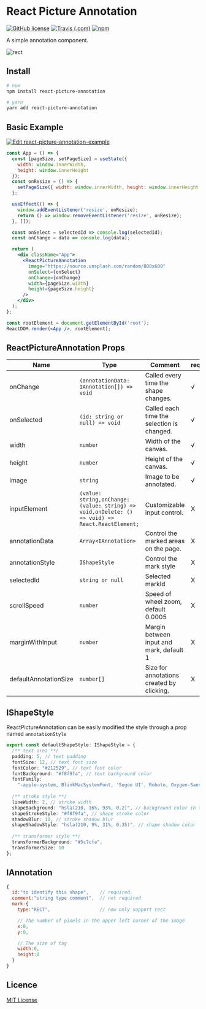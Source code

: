 # React Picture Annotation

[![GitHub license](https://img.shields.io/badge/license-MIT-blue.svg)](https://github.com/kunduin/react-picture-annotation/blob/master/LICENSE) [![Travis (.com)](https://img.shields.io/travis/com/kunduin/react-picture-annotation.svg)](https://travis-ci.com/Kunduin/react-picture-annotation) [![npm](https://img.shields.io/npm/v/react-picture-annotation.svg)](https://www.npmjs.com/package/react-picture-annotation)

A simple annotation component.

![rect](./doc/rect.gif)

## Install

```Bash
# npm
npm install react-picture-annotation

# yarn
yarn add react-picture-annotation
```

## Basic Example

[![Edit react-picture-annotation-example](https://codesandbox.io/static/img/play-codesandbox.svg)](https://codesandbox.io/s/react-picture-annotation-example-cw49e?fontsize=14)

```jsx
const App = () => {
  const [pageSize, setPageSize] = useState({
    width: window.innerWidth,
    height: window.innerHeight
  });
  const onResize = () => {
    setPageSize({ width: window.innerWidth, height: window.innerHeight });
  };

  useEffect(() => {
    window.addEventListener('resize', onResize);
    return () => window.removeEventListener('resize', onResize);
  }, []);

  const onSelect = selectedId => console.log(selectedId);
  const onChange = data => console.log(data);

  return (
    <div className="App">
      <ReactPictureAnnotation
        image="https://source.unsplash.com/random/800x600"
        onSelect={onSelect}
        onChange={onChange}
        width={pageSize.width}
        height={pageSize.height}
      />
    </div>
  );
};

const rootElement = document.getElementById('root');
ReactDOM.render(<App />, rootElement);
```

## ReactPictureAnnotation Props

| Name                  | Type                                                                                            | Comment                                    | required |
| --------------------- | ----------------------------------------------------------------------------------------------- | ------------------------------------------ | -------- |
| onChange              | `(annotationData: IAnnotation[]) => void`                                                       | Called every time the shape changes.       | √        |
| onSelected            | `(id: string or null) => void`                                                                  | Called each time the selection is changed. | √        |
| width                 | `number`                                                                                        | Width of the canvas.                       | √        |
| height                | `number`                                                                                        | Height of the canvas.                      | √        |
| image                 | `string`                                                                                        | Image to be annotated.                     | √        |
| inputElement          | `(value: string,onChange: (value: string) => void,onDelete: () => void) => React.ReactElement;` | Customizable input control.                | X        |
| annotationData        | `Array<IAnnotation>`                                                                            | Control the marked areas on the page.      | X        |
| annotationStyle       | `IShapeStyle`                                                                                   | Control the mark style                     | X        |
| selectedId            | `string or null`                                                                                | Selected markId                            | X        |
| scrollSpeed           | `number`                                                                                        | Speed of wheel zoom, default 0.0005        | X        |
| marginWithInput       | `number`                                                                                        | Margin between input and mark, default 1   | X        |
| defaultAnnotationSize | `number[]`                                                                                      | Size for annotations created by clicking.  | X        |

## IShapeStyle

ReactPictureAnnotation can be easily modified the style through a prop named `annotationStyle`                                                                                      

```typescript
export const defaultShapeStyle: IShapeStyle = {
  /** text area **/
  padding: 5, // text padding
  fontSize: 12, // text font size
  fontColor: "#212529", // text font color
  fontBackground: "#f8f9fa", // text background color
  fontFamily:
    "-apple-system, BlinkMacSystemFont, 'Segoe UI', Roboto, Oxygen-Sans, Ubuntu, Cantarell, 'Helvetica Neue', Helvetica, Arial, sans-serif",
  
  /** stroke style **/
  lineWidth: 2, // stroke width
  shapeBackground: "hsla(210, 16%, 93%, 0.2)", // background color in the middle of the marker
  shapeStrokeStyle: "#f8f9fa", // shape stroke color
  shadowBlur: 10, // stroke shadow blur
  shapeShadowStyle: "hsla(210, 9%, 31%, 0.35)", // shape shadow color
  
  /** transformer style **/
  transformerBackground: "#5c7cfa",
  transformerSize: 10
};
```

## IAnnotation

```js
{
  id:"to identify this shape",    // required,
  comment:"string type comment",  // not required
  mark:{
    type:"RECT",                  // now only support rect

    // The number of pixels in the upper left corner of the image
    x:0,
    y:0,

    // The size of tag
    width:0,
    height:0
  }
}
```

## Licence

[MIT License](https://github.com/kunduin/react-picture-annotation/blob/master/LICENSE)
